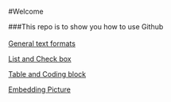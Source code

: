 #Welcome

###This repo is to show you how to use Github
<br/><br/>
[General text formats](https://raw.githubusercontent.com/pwcasdf/how-to-use-git/master/documents/text_format.md)

[List and Check box](https://raw.githubusercontent.com/pwcasdf/how-to-use-git/master/documents/list_checkbox.md)

[Table and Coding block](https://raw.githubusercontent.com/pwcasdf/how-to-use-git/master/documents/table_coding.md)

[Embedding Picture](https://raw.githubusercontent.com/pwcasdf/how-to-use-git/master/documents/embedding_picture.md)
